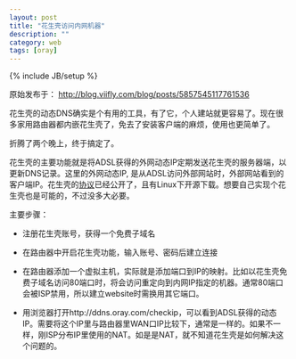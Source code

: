 ```yaml
---
layout: post
title: "花生壳访问内网机器"
description: ""
category: web
tags: [oray]
---
```

{% include JB/setup %}

原始发布于： http://blog.viifly.com/blog/posts/5857545117761536

花生壳的动态DNS确实是个有用的工具，有了它，个人建站就更容易了。现在很多家用路由器都内嵌花生壳了，免去了安装客户端的麻烦，使用也更简单了。

折腾了两个晚上，终于搞定了。

花生壳的主要功能就是将ADSL获得的外网动态IP定期发送花生壳的服务器端，以更新DNS记录。这里的外网动态IP, 是从ADSL访问外部网站时，外部网站看到的客户端IP。花生壳的[协议][1]已经公开了，且有Linux下开源下载。想要自己实现个花生壳也是可能的，不过没多大必要。

主要步骤：

* 注册花生壳账号，获得一个免费子域名
* 在路由器中开启花生壳功能，输入账号、密码后建立连接
* 在路由器添加一个虚拟主机，实际就是添加端口到IP的映射。比如以花生壳免费子域名访问80端口时，将会访问重定向到内网IP指定的机器。通常80端口会被ISP禁用，所以建立website时需换用其它端口。
* 用浏览器打开http://ddns.oray.com/checkip，可以看到ADSL获得的动态IP。需要将这个IP里与路由器里WAN口IP比较下，通常是一样的。如果不一样，刚ISP分布IP里使用的NAT。如是是NAT，就不知道花生壳是如何解决这个问题的。


  [1]: http://open.oray.com/wiki/doku.php

